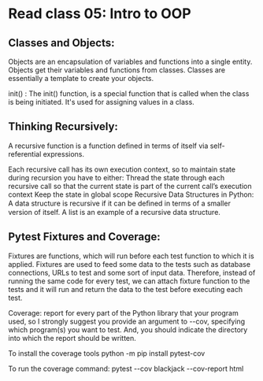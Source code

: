 
# Read class 05: Intro to OOP

## Classes and Objects:

Objects are an encapsulation of variables and functions into a single entity. Objects get their variables and functions from classes.
Classes are essentially a template to create your objects.

init() : The init() function, is a special function that is called when the class is being initiated. It's used for assigning values in a class.

## Thinking Recursively:

A recursive function is a function defined in terms of itself via self-referential expressions.

Each recursive call has its own execution context, so to maintain state during recursion you have to either:
Thread the state through each recursive call so that the current state is part of the current call’s execution context
Keep the state in global scope
Recursive Data Structures in Python: A data structure is recursive if it can be deﬁned in terms of a smaller version of itself. A list is an example of a recursive data structure.

## Pytest Fixtures and Coverage:

Fixtures are functions, which will run before each test function to which it is applied. Fixtures are used to feed some data to the tests such as database connections, URLs to test and some sort of input data. Therefore, instead of running the same code for every test, we can attach fixture function to the tests and it will run and return the data to the test before executing each test.

Coverage: report for every part of the Python library that your program used, so I strongly suggest you provide an argument to --cov, specifying which program(s) you want to test. And, you should indicate the directory into which the report should be written.

To install the coverage tools python -m pip install pytest-cov

To run the coverage command: pytest --cov blackjack --cov-report html
